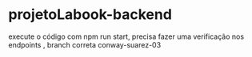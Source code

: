 # projetoLabook-backend

execute o código com npm run start, precisa fazer uma verificação nos endpoints , branch correta conway-suarez-03
